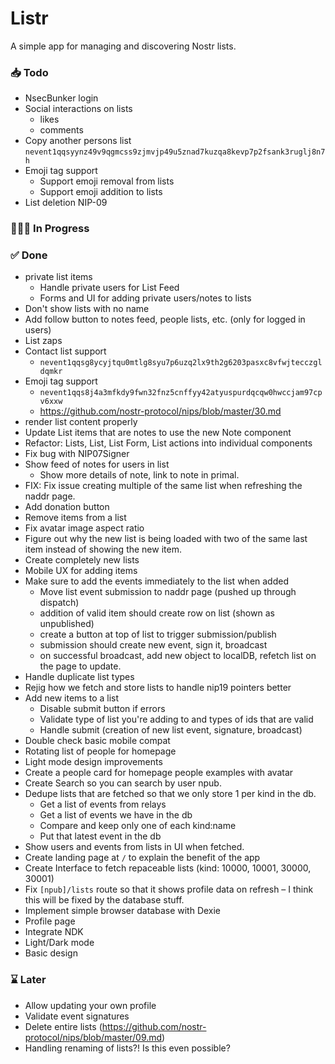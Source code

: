 # Listr

A simple app for managing and discovering Nostr lists.

### 📥 Todo

-   NsecBunker login
-   Social interactions on lists
    -   likes
    -   comments
-   Copy another persons list `nevent1qqsyynz49v9qgmcss9zjmvjp49u5znad7kuzqa8kevp7p2fsank3ruglj8n7h`
-   Emoji tag support
    -   Support emoji removal from lists
    -   Support emoji addition to lists
-   List deletion NIP-09

### 👨🏼‍💻 In Progress

### ✅ Done

-   private list items
    -   Handle private users for List Feed
    -   Forms and UI for adding private users/notes to lists
-   Don't show lists with no name
-   Add follow button to notes feed, people lists, etc. (only for logged in users)
-   List zaps
-   Contact list support
    -   `nevent1qqsg8ycyjtqu0mtlg8syu7p6uzq2lx9th2g6203pasxc8vfwjtecczgldqmkr`
-   Emoji tag support
    -   `nevent1qqs8j4a3mfkdy9fwn32fnz5cnffyy42atyuspurdqcqw0hwccjam97cpv6xxw`
    -   https://github.com/nostr-protocol/nips/blob/master/30.md
-   render list content properly
-   Update List items that are notes to use the new Note component
-   Refactor: Lists, List, List Form, List actions into individual components
-   Fix bug with NIP07Signer
-   Show feed of notes for users in list
    -   Show more details of note, link to note in primal.
-   FIX: Fix issue creating multiple of the same list when refreshing the naddr page.
-   Add donation button
-   Remove items from a list
-   Fix avatar image aspect ratio
-   Figure out why the new list is being loaded with two of the same last item instead of showing the new item.
-   Create completely new lists
-   Mobile UX for adding items
-   Make sure to add the events immediately to the list when added
    -   Move list event submission to naddr page (pushed up through dispatch)
    -   addition of valid item should create row on list (shown as unpublished)
    -   create a button at top of list to trigger submission/publish
    -   submission should create new event, sign it, broadcast
    -   on successful broadcast, add new object to localDB, refetch list on the page to update.
-   Handle duplicate list types
-   Rejig how we fetch and store lists to handle nip19 pointers better
-   Add new items to a list
    -   Disable submit button if errors
    -   Validate type of list you're adding to and types of ids that are valid
    -   Handle submit (creation of new list event, signature, broadcast)
-   Double check basic mobile compat
-   Rotating list of people for homepage
-   Light mode design improvements
-   Create a people card for homepage people examples with avatar
-   Create Search so you can search by user npub.
-   Dedupe lists that are fetched so that we only store 1 per kind in the db.
    -   Get a list of events from relays
    -   Get a list of events we have in the db
    -   Compare and keep only one of each kind:name
    -   Put that latest event in the db
-   Show users and events from lists in UI when fetched.
-   Create landing page at `/` to explain the benefit of the app
-   Create Interface to fetch repaceable lists (kind: 10000, 10001, 30000, 30001)
-   Fix `[npub]/lists` route so that it shows profile data on refresh – I think this will be fixed by the database stuff.
-   Implement simple browser database with Dexie
-   Profile page
-   Integrate NDK
-   Light/Dark mode
-   Basic design

### ⌛ Later

-   Allow updating your own profile
-   Validate event signatures
-   Delete entire lists (https://github.com/nostr-protocol/nips/blob/master/09.md)
-   Handling renaming of lists?! Is this even possible?
